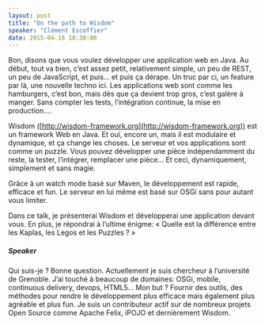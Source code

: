 ```yaml
---
layout: post
title: "On the path to Wisdom"
speaker: "Clément Escoffier"
date: 2015-04-16 18:30:00
---
```


Bon, disons que vous voulez développer une application web en Java. Au début,
tout va bien, c’est assez petit, relativement simple, un peu de REST, un peu
de JavaScript, et puis… et puis ça dérape. Un truc par ci, un feature par là,
une nouvelle techno ici. Les applications web sont comme les hamburgers, c’est
bon, mais dès que ça devient trop gros, c’est galère à manger. Sans compter
les tests, l’intégration continue, la mise en production….

Wisdom ([http://wisdom-framework.org](http://wisdom-framework.org)) est un framework Web en Java. Et oui,
encore un, mais il est modulaire et dynamique, et ça change les choses. Le
serveur et vos applications sont comme un puzzle. Vous pouvez développer une
pièce indépendamment du reste, la tester, l’intégrer, remplacer une pièce… Et
ceci, dynamiquement, simplement et sans magie.

Grâce à un watch mode basé sur Maven, le développement est rapide, efficace et
fun. Le serveur en lui même est basé sur OSGi sans pour autant vous limiter.

Dans ce talk, je présenterai Wisdom et développerai une application devant
vous. En plus, je répondrai à l’ultime énigme:
« Quelle est la différence entre les Kaplas, les Legos et les Puzzles ? »

##### Speaker

Qui suis-je ? Bonne question. Actuellement je suis chercheur à l’université de
Grenoble. J’ai touché à beaucoup de domaines: OSGi, mobile, continuous
delivery, devops, HTML5… Mon but ? Fournir des outils, des méthodes pour
rendre le développement plus efficace mais également plus agréable et plus
fun. Je suis un contributeur actif sur de nombreux projets Open Source comme
Apache Felix, iPOJO et dernièrement Wisdom.
